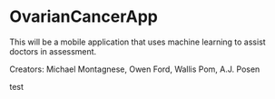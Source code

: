 # OvarianCancerApp

This will be a mobile application that uses machine learning to assist doctors in assessment.

Creators: Michael Montagnese, Owen Ford, Wallis Pom, A.J. Posen

test